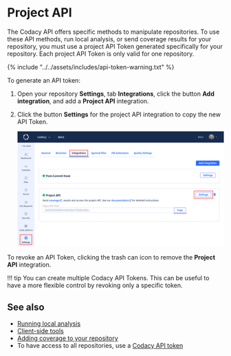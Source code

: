 # Project API

The Codacy API offers specific methods to manipulate repositories. To use these API methods, run local analysis, or send coverage results for your repository, you must use a project API Token generated specifically for your repository. Each project API Token is only valid for one repository.

{% include "../../assets/includes/api-token-warning.txt" %}

To generate an API token:

1.  Open your repository **Settings**, tab **Integrations**, click the button **Add integration**, and add a **Project API** integration.

1.  Click the button **Settings** for the project API integration to copy the new API Token.

    ![Project API Token](images/project-api-token.png)

To revoke an API Token, clicking the trash can icon to remove the **Project API** integration.

!!! tip
    You can create multiple Codacy API Tokens. This can be useful to have a more flexible control by revoking only a specific token.

## See also

-   [Running local analysis](../../related-tools/local-analysis/running-local-analysis.md)
-   [Client-side tools](../../related-tools/local-analysis/client-side-tools.md)
-   [Adding coverage to your repository](../../coverage-reporter/index.md)
-   To have access to all repositories, use a [Codacy API token](../../related-tools/codacy-api-tokens.md)
